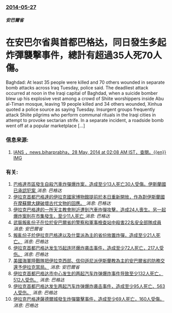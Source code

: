 ### [2014-05-27](/news/2014/05/27/index.md)

##### 安巴爾省
# 在安巴尔省與首都巴格达，同日發生多起炸彈襲擊事件，總計有超過35人死70人傷。 

Baghdad: At least 35 people were killed and 70 others wounded in separate bomb attacks across Iraq Tuesday, police said. The deadliest attack occurred at noon in the Iraqi capital of Baghdad, when a suicide bomber blew up his explosive vest among a crowd of Shiite worshippers inside Abu al-Timan mosque, leaving 19 people killed and 34 others wounded, Xinhua quoted a police source as saying Tuesday. Insurgent groups frequently attack Shiite pilgrims who perform communal rituals in the Iraqi cities in attempt to provoke sectarian strife. In a separate incident, a roadside bomb went off at a popular marketplace [...]


### 信息来源:

1. [IANS ，news.biharprabha，28 May, 2014 at 02:08 AM IST，查閱。{{en}}](http://news.biharprabha.com/2014/05/35-killed-70-injured-in-separate-bomb-attacks-across-iraq/) [IMG](http://news.biharprabha.com/wp-content/uploads/2015/01/biharprabha-logo.png)

### 有关:

1. [巴格達市區發生自殺汽車炸彈爆炸案，造成至少13人死亡30人受傷。伊斯蘭國已承認犯案 ](/zh/news/2017/05/30/巴格達市區發生自殺汽車炸彈爆炸案-造成至少13人死亡30人受傷-伊斯蘭國已承認犯案.md) _消息: 巴格达_
2. [伊拉克首都巴格達的伊拉克國家博物館提前於本日重新開放，作為對伊斯蘭國在摩蘇爾大肆破壞古代文物的回應。 ](/zh/news/2015/02/28/伊拉克首都巴格達的伊拉克國家博物館提前於本日重新開放-作為對伊斯蘭國在摩蘇爾大肆破壞古代文物的回應.md) _消息: 巴格达_
3. [ 伊拉克巴格達的一所天主教會附近遭到汽車炸彈攻擊，造成24人喪生。另一起爆炸案則在市集發生，至少11人死亡 ](/zh/news/2013/12/25/伊拉克巴格達的一所天主教會附近遭到汽車炸彈攻擊-造成24人喪生-另一起爆炸案則在市集發生-至少11人死亡.md) _消息: 巴格达_
4. [ 武裝叛亂份子在位於安巴爾省的警察和軍事檢查站中殺害22名安全部隊成員](/zh/news/2013/10/22/武裝叛亂份子在位於安巴爾省的警察和軍事檢查站中殺害22名安全部隊成員.md) _消息: 安巴爾省_
5. [ 叛亂份子於伊拉克巴格達以及什葉派為主的省份放置炸彈，造成至少21人死亡。](/zh/news/2013/09/15/叛亂份子於伊拉克巴格達以及什葉派為主的省份放置炸彈-造成至少21人死亡.md) _消息: 巴格达_
6. [伊拉克首都巴格达发生15起连环爆炸袭击事件，造成至少72人死亡，217人受伤。](/zh/news/2011/12/22/伊拉克首都巴格达发生15起连环爆炸袭击事件-造成至少72人死亡-217人受伤.md) _消息: 巴格达_
7. [ 美國海軍陸戰隊把伊拉克西部、信仰遜尼派伊斯蘭教為主的安巴爾省的防務交還予伊拉克當局。](/zh/news/2010/01/23/美國海軍陸戰隊把伊拉克西部-信仰遜尼派伊斯蘭教為主的安巴爾省的防務交還予伊拉克當局.md) _消息: 安巴爾省_
8. [ 伊拉克首都巴格达市中心发生的两起汽车炸弹爆炸事件导致至少132人死亡，512人受伤。](/zh/news/2009/10/25/伊拉克首都巴格达市中心发生的两起汽车炸弹爆炸事件导致至少132人死亡-512人受伤.md) _消息: 巴格达_
9. [ 伊拉克首都巴格达发生两起汽车炸弹爆炸袭击事件，造成至少95人死亡、563人受伤。](/zh/news/2009/08/19/伊拉克首都巴格达发生两起汽车炸弹爆炸袭击事件-造成至少95人死亡-563人受伤.md) _消息: 巴格达_
10. [ 伊拉克巴格達薩德爾城發生炸彈襲擊事件，造成至少69人死亡，160人受傷。](/zh/news/2009/06/24/伊拉克巴格達薩德爾城發生炸彈襲擊事件-造成至少69人死亡-160人受傷.md) _消息: 巴格达_
